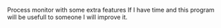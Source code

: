 Process monitor with some extra features
If I have time and this program will be usefull to someone
I will improve it.